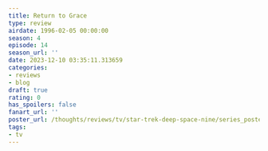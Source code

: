 ```yaml
---
title: Return to Grace
type: review
airdate: 1996-02-05 00:00:00
season: 4
episode: 14
season_url: ''
date: 2023-12-10 03:35:11.313659
categories:
- reviews
- blog
draft: true
rating: 0
has_spoilers: false
fanart_url: ''
poster_url: /thoughts/reviews/tv/star-trek-deep-space-nine/series_poster.jpg
tags:
- tv
---
```


